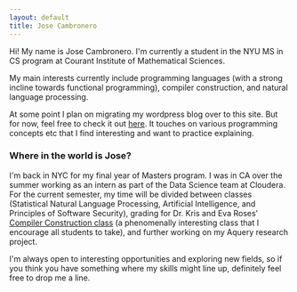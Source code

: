 ```yaml
---
layout: default
title: Jose Cambronero
---
```


Hi! My name is Jose Cambronero. I'm currently a student in the NYU
MS in CS program at Courant Institute of Mathematical Sciences.

My main interests currently include programming languages (with a strong incline towards functional programming), compiler construction, and natural language processing. 

At some point I plan on migrating my wordpress blog over to this site. But for now, feel free to check it out [here](https://symfun.wordpress.com). It touches on various programming concepts etc that I find interesting and want to practice explaining.

### Where in the world is Jose?
I'm back in NYC for my final year of Masters program. I was in CA over the summer working as an
intern as part of the Data Science team at Cloudera. For the current semester, my time will be divided between classes (Statistical Natural Language Processing, Artificial Intelligence, and Principles of Software Security), grading for Dr. Kris and Eva Roses' [Compiler Construction class](http://cs.nyu.edu/courses/fall15/CSCI-GA.2130-001/) (a phenomenally interesting class that I encourage all students to take), and further working on my Aquery research project.

I'm always open to interesting opportunities and exploring new fields, so if you think you have something where my skills might line up, definitely feel free to drop me a line.
